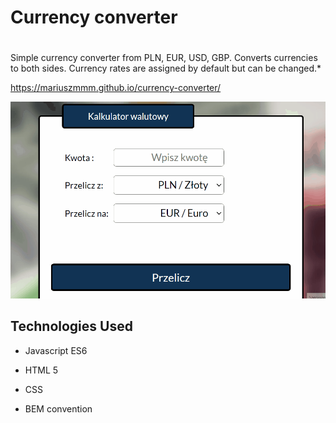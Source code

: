 # **Currency converter**
#

 Simple currency converter from PLN, EUR, USD, GBP.
 Converts currencies to both sides.
 Currency rates are assigned by default but can be changed.*

https://mariuszmmm.github.io/currency-converter/

![Currency converter](/images/animation.gif)



## Technologies Used
  

- Javascript ES6

- HTML 5

- CSS

- BEM convention




